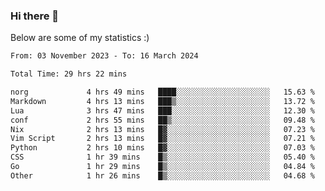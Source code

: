 ### Hi there 👋
Below are some of my statistics :)

<!--START_SECTION:waka-->

```txt
From: 03 November 2023 - To: 16 March 2024

Total Time: 29 hrs 22 mins

norg             4 hrs 49 mins   ████░░░░░░░░░░░░░░░░░░░░░   15.63 %
Markdown         4 hrs 13 mins   ███▒░░░░░░░░░░░░░░░░░░░░░   13.72 %
Lua              3 hrs 47 mins   ███░░░░░░░░░░░░░░░░░░░░░░   12.30 %
conf             2 hrs 55 mins   ██▒░░░░░░░░░░░░░░░░░░░░░░   09.48 %
Nix              2 hrs 13 mins   █▓░░░░░░░░░░░░░░░░░░░░░░░   07.23 %
Vim Script       2 hrs 13 mins   █▓░░░░░░░░░░░░░░░░░░░░░░░   07.21 %
Python           2 hrs 10 mins   █▓░░░░░░░░░░░░░░░░░░░░░░░   07.03 %
CSS              1 hr 39 mins    █▒░░░░░░░░░░░░░░░░░░░░░░░   05.40 %
Go               1 hr 29 mins    █▒░░░░░░░░░░░░░░░░░░░░░░░   04.84 %
Other            1 hr 26 mins    █▒░░░░░░░░░░░░░░░░░░░░░░░   04.68 %
```

<!--END_SECTION:waka-->

<!--
**KlapenHz/KlapenHz** is a ✨ _special_ ✨ repository because its `README.md` (this file) appears on your GitHub profile.

Here are some ideas to get you started:

- 🔭 I’m currently working on ...
- 🌱 I’m currently learning ...
- 👯 I’m looking to collaborate on ...
- 🤔 I’m looking for help with ...
- 💬 Ask me about ...
- 📫 How to reach me: ...
- 😄 Pronouns: ...
- ⚡ Fun fact: ...
-->

